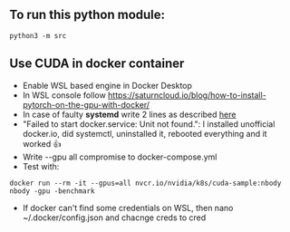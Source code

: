 ## To run this python module:
```
python3 -m src
```

## Use CUDA in docker container

* Enable WSL based engine in Docker Desktop
* In WSL console follow https://saturncloud.io/blog/how-to-install-pytorch-on-the-gpu-with-docker/
* In case of faulty **systemd** write 2 lines as described [here](https://devblogs.microsoft.com/commandline/systemd-support-is-now-available-in-wsl/)
* "Failed to start docker.service: Unit not found.": I installed unofficial docker.io, did systemctl, uninstalled it, rebooted everything and it worked :thumbsup:
* Write --gpu all compromise to docker-compose.yml
* Test with:
```console
docker run --rm -it --gpus=all nvcr.io/nvidia/k8s/cuda-sample:nbody nbody -gpu -benchmark
```

* If docker can't find some credentials on WSL, then nano ~/.docker/config.json and chacnge creds to cred